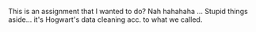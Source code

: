 This is an assignment that I wanted to do? Nah hahahaha ...
Stupid things aside... it's Hogwart's data cleaning acc. to what we called.
